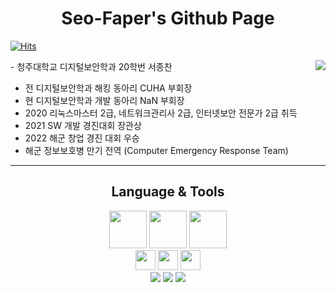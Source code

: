 

  
  <div align="center">
  
  # Seo-Faper's Github Page
  
  </div>
  
[![Hits](https://hits.seeyoufarm.com/api/count/incr/badge.svg?url=https%3A%2F%2Fgithub.com%2FSeo-Faper&count_bg=%23005288&title_bg=%23555555&icon=&icon_color=%23E7E7E7&title=hits&edge_flat=false)](https://hits.seeyoufarm.com)


<div anlign="center">
<img align='right' src="http://mazassumnida.wtf/api/v2/generate_badge?boj=faper">
  - 청주대학교 디지털보안학과 20학번 서종찬
 
  - 전 디지털보안학과 해킹 동아리 CUHA 부회장
  - 현 디지털보안학과 개발 동아리 NaN 부회장
  - 2020 리눅스마스터 2급, 네트워크관리사 2급, 인터넷보안 전문가 2급 취득
  - 2021 SW 개발 경진대회 장관상 
  - 2022 해군 창업 경진 대회 우승
  - 해군 정보보호병 만기 전역 (Computer Emergency Response Team)
</div>
  
---


<div align="center">

  ## Language & Tools 
  
  <img height="60" width="60" src="https://cdn.simpleicons.org/javascript/#F7DF1E" />
  <img height="60" width="60" src="https://cdn.simpleicons.org/python/#3776AB" />
  <img height="60" width="60" src="https://cdn.simpleicons.org/lua/#2C2D72" />
  <br>
  <img height="32" width="32" src="https://cdn.simpleicons.org/visualstudiocode/#007ACC" />
<img height="32" width="32" src="https://cdn.simpleicons.org/vim/#019733" />
  <img height="32" width="32" src="https://cdn.simpleicons.org/mysql/#4479A1" />
  
  <br>
  <center>
<img src="https://img.shields.io/badge/RenPy-FF7F7F?style=for-the-badge&logo=RenPy&logoColor=white">
<img src="https://img.shields.io/badge/KaliLinux-557C94?style=for-the-badge&logo=KaliLinux&logoColor=white">
  <img src="https://img.shields.io/badge/React-61DAFB?style=for-the-badge&logo=React&logoColor=white">
  </center>
</div>

